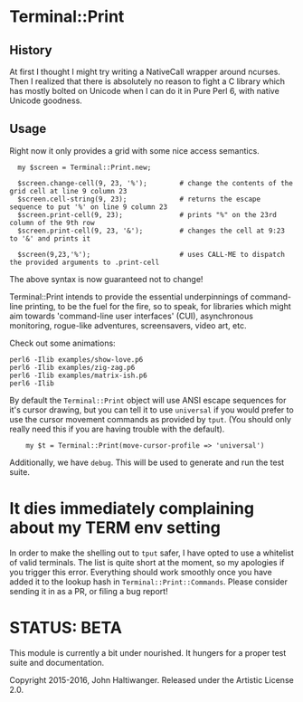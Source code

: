# Terminal::Print

## History

At first I thought I might try writing a NativeCall wrapper around ncurses. Then I realized that there is absolutely no reason to fight a C library which has mostly bolted on Unicode when I can do it in Pure Perl 6, with native Unicode goodness.

## Usage

Right now it only provides a grid with some nice access semantics.

````
  my $screen = Terminal::Print.new;

  $screen.change-cell(9, 23, '%');        # change the contents of the grid cell at line 9 column 23 
  $screen.cell-string(9, 23);             # returns the escape sequence to put '%' on line 9 column 23
  $screen.print-cell(9, 23);              # prints "%" on the 23rd column of the 9th row
  $screen.print-cell(9, 23, '&');         # changes the cell at 9:23 to '&' and prints it

  $screen(9,23,'%');                      # uses CALL-ME to dispatch the provided arguments to .print-cell
````

The above syntax is now guaranteed not to change!

Terminal::Print intends to provide the essential underpinnings of command-line printing, to be the fuel for the fire, so to speak, for libraries which might aim towards 'command-line user interfaces' (CUI), asynchronous monitoring, rogue-like adventures, screensavers, video art, etc.

Check out some animations:
````
perl6 -Ilib examples/show-love.p6
perl6 -Ilib examples/zig-zag.p6
perl6 -Ilib examples/matrix-ish.p6
perl6 -Ilib
````

By default the `Terminal::Print` object will use ANSI escape sequences for it's cursor drawing, but you can tell it to use `universal` if you would prefer to use the cursor movement commands as provided by `tput`. (You should only really need this if you are having trouble with the default).

```
    my $t = Terminal::Print(move-cursor-profile => 'universal')
```

Additionally, we have `debug`. This will be used to generate and run the test suite.

# It dies immediately complaining about my TERM env setting

In order to make the shelling out to `tput` safer, I have opted to use a whitelist of
valid terminals. The list is quite short at the moment, so my apologies if you trigger
this error. Everything should work smoothly once you have added it to the lookup hash
in `Terminal::Print::Commands`. Please consider sending it in as a PR, or filing a bug
report!

# STATUS: BETA

This module is currently a bit under nourished. It hungers for a proper test suite and documentation.

Copyright 2015-2016, John Haltiwanger. Released under the Artistic License 2.0.
